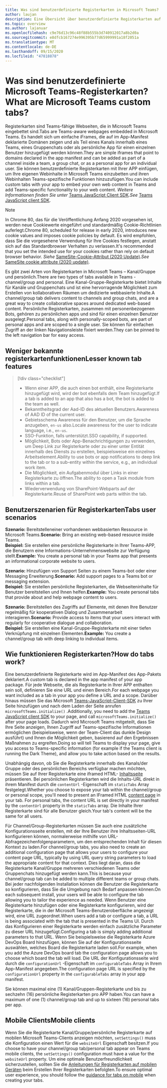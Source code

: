```yaml
---
title: Was sind benutzerdefinierte Registerkarten in Microsoft Teams?
author: laujan
description: Eine Übersicht über benutzerdefinierte Registerkarten auf der Microsoft Teams-Plattform
ms.topic: overview
ms.author: lajanuar
ms.openlocfilehash: c9e76d13c96c48f88b555b3d740912017a8b2d0a
ms.sourcegitcommit: e8dfcb167274e996395b77d65999991a18f2051a
ms.translationtype: MT
ms.contentlocale: de-DE
ms.lasthandoff: 09/15/2020
ms.locfileid: "47818878"
---
```

# <a name="what-are-microsoft-teams-custom-tabs"></a><span data-ttu-id="7c978-103">Was sind benutzerdefinierte Microsoft Teams-Registerkarten?</span><span class="sxs-lookup"><span data-stu-id="7c978-103">What are Microsoft Teams custom tabs?</span></span>

<span data-ttu-id="7c978-104">Registerkarten sind Teams-fähige Webseiten, die in Microsoft Teams eingebettet sind.</span><span class="sxs-lookup"><span data-stu-id="7c978-104">Tabs are Teams-aware webpages embedded in Microsoft Teams.</span></span> <span data-ttu-id="7c978-105">Es handelt sich um einfache iFrames, die auf im App-Manifest deklarierte Domänen zeigen und als Teil eines Kanals innerhalb eines Teams, eines Gruppenchats oder als persönliche App für einen einzelnen Benutzer hinzugefügt werden können.</span><span class="sxs-lookup"><span data-stu-id="7c978-105">They are simple iframes that point to domains declared in the app manifest and can be added as part of a channel inside a team, a group chat, or as a personal app for an individual user.</span></span> <span data-ttu-id="7c978-106">Sie können benutzerdefinierte Registerkarten mit Ihrer APP einfügen, um Ihre eigenen Webinhalte in Microsoft Teams einzubetten und ihren Webinhalten Teams-spezifische Funktionen hinzuzufügen.</span><span class="sxs-lookup"><span data-stu-id="7c978-106">You can include custom tabs with your app to embed your own web content in Teams and add Teams-specific functionality to your web content.</span></span> <span data-ttu-id="7c978-107">*Weitere Informationen finden Sie unter* [Teams JavaScript Client SDK](/javascript/api/overview/msteams-client).</span><span class="sxs-lookup"><span data-stu-id="7c978-107">*See* [Teams JavaScript client SDK](/javascript/api/overview/msteams-client).</span></span>

> [!NOTE]
> <span data-ttu-id="7c978-108">In Chrome 80, das für die Veröffentlichung Anfang 2020 vorgesehen ist, werden neue Cookiewerte eingeführt und standardmäßig Cookie-Richtlinien auferlegt.</span><span class="sxs-lookup"><span data-stu-id="7c978-108">Chrome 80, scheduled for release in early 2020, introduces new cookie values and imposes cookie policies by default.</span></span> <span data-ttu-id="7c978-109">Es wird empfohlen, dass Sie die vorgesehene Verwendung für Ihre Cookies festlegen, anstatt sich auf das Standardbrowser Verhalten zu verlassen.</span><span class="sxs-lookup"><span data-stu-id="7c978-109">It's recommended that you set the intended use for your cookies rather than rely on default browser behavior.</span></span> <span data-ttu-id="7c978-110">*Siehe* [SameSite-Cookie-Attribut (2020 Update)](../resources/samesite-cookie-update.md).</span><span class="sxs-lookup"><span data-stu-id="7c978-110">*See* [SameSite cookie attribute (2020 update)](../resources/samesite-cookie-update.md).</span></span>

<span data-ttu-id="7c978-111">Es gibt zwei Arten von Registerkarten in Microsoft Teams – Kanal/Gruppe und persönlich.</span><span class="sxs-lookup"><span data-stu-id="7c978-111">There are two types of tabs available in Teams - channel/group and personal.</span></span> <span data-ttu-id="7c978-112">Eine Kanal-Gruppe-Registerkarte bietet Inhalte für Kanäle und Gruppenchats und ist eine hervorragende Möglichkeit zum Erstellen von kollaborativen Räumen um dedizierte webbasierte Inhalte.</span><span class="sxs-lookup"><span data-stu-id="7c978-112">A channel/group tab delivers content to channels and group chats, and are a great way to create collaborative spaces around dedicated web-based content.</span></span> <span data-ttu-id="7c978-113">Persönliche Registerkarten, zusammen mit personenbezogenen Bots, gehören zu persönlichen apps und sind für einen einzelnen Benutzer ausgelegt.</span><span class="sxs-lookup"><span data-stu-id="7c978-113">Personal tabs, along with personally-scoped bots, are part of personal apps and are scoped to a single user.</span></span> <span data-ttu-id="7c978-114">Sie können für einfachen Zugriff an der linken Navigationsleiste fixiert werden.</span><span class="sxs-lookup"><span data-stu-id="7c978-114">They can be pinned to the left navigation bar for easy access.</span></span>

## <a name="lesser-known-tab-features"></a><span data-ttu-id="7c978-115">Weniger bekannte registerkartenfunktionen</span><span class="sxs-lookup"><span data-stu-id="7c978-115">Lesser known tab features</span></span>

> [!div class="checklist"]
>
> * <span data-ttu-id="7c978-116">Wenn einer APP, die auch einen bot enthält, eine Registerkarte hinzugefügt wird, wird der bot ebenfalls dem Team hinzugefügt.</span><span class="sxs-lookup"><span data-stu-id="7c978-116">If a tab is added to an app that also has a bot, the bot is added to the team as well.</span></span>
> * <span data-ttu-id="7c978-117">Bekanntheitsgrad der Aad-ID des aktuellen Benutzers.</span><span class="sxs-lookup"><span data-stu-id="7c978-117">Awareness of AAD ID of the current user.</span></span>
> * <span data-ttu-id="7c978-118">Gebietsschema Awareness für den Benutzer, um die Sprache anzugeben, `en-us` also.</span><span class="sxs-lookup"><span data-stu-id="7c978-118">Locale awareness for the user to indicate language, i.e., `en-us`.</span></span> 
> * <span data-ttu-id="7c978-119">SSO-Funktion, falls unterstützt.</span><span class="sxs-lookup"><span data-stu-id="7c978-119">SSO capability, if supported.</span></span>
> * <span data-ttu-id="7c978-120">Möglichkeit, Bots oder App-Benachrichtigungen zu verwenden, um Deep Link zur Registerkarte oder zu einer unter Entität innerhalb des Diensts zu erstellen, beispielsweise ein einzelnes Arbeitselement.</span><span class="sxs-lookup"><span data-stu-id="7c978-120">Ability to use bots or app notifications to deep link to the tab or to a sub-entity within the service, e.g., an individual work item.</span></span>
> * <span data-ttu-id="7c978-121">Die Möglichkeit, ein Aufgabenmodul über Links in einer Registerkarte zu öffnen.</span><span class="sxs-lookup"><span data-stu-id="7c978-121">The ability to open a Task module from links within a tab.</span></span>
> * <span data-ttu-id="7c978-122">Wiederverwendung von SharePoint-Webparts auf der Registerkarte.</span><span class="sxs-lookup"><span data-stu-id="7c978-122">Reuse of SharePoint web parts within the tab.</span></span>

## <a name="tabs-user-scenarios"></a><span data-ttu-id="7c978-123">Benutzerszenarien für Registerkarten</span><span class="sxs-lookup"><span data-stu-id="7c978-123">Tabs user scenarios</span></span>

<span data-ttu-id="7c978-124">**Szenario:** Bereitstelleneiner vorhandenen webbasierten Ressource in Microsoft Teams.</span><span class="sxs-lookup"><span data-stu-id="7c978-124">**Scenario:** Bring an existing web-based resource inside Teams.</span></span> \
<span data-ttu-id="7c978-125">**Beispiel:** Sie erstellen eine persönliche Registerkarte in Ihrer Teams-APP, die Benutzern eine Informations-Unternehmenswebsite zur Verfügung stellt.</span><span class="sxs-lookup"><span data-stu-id="7c978-125">**Example:** You create a personal tab in your Teams app that presents an informational corporate website to users.</span></span>

<span data-ttu-id="7c978-126">**Szenario:** Hinzufügen von Support Seiten zu einem Teams-bot oder einer Messaging Erweiterung.</span><span class="sxs-lookup"><span data-stu-id="7c978-126">**Scenario:** Add support pages to a Teams bot or messaging extension.</span></span> \
<span data-ttu-id="7c978-127">**Beispiel:** Sie erstellen persönliche Registerkarten, die Webseiteninhalte für Benutzer bereitstellen und Ihnen helfen.</span><span class="sxs-lookup"><span data-stu-id="7c978-127">**Example:** You create personal tabs that provide about and help webpage content to users.</span></span>

<span data-ttu-id="7c978-128">**Szenario:** Bereitstellen des Zugriffs auf Elemente, mit denen Ihre Benutzer regelmäßig für kooperativen Dialog und Zusammenarbeit interagieren.</span><span class="sxs-lookup"><span data-stu-id="7c978-128">**Scenario:** Provide access to items that your users interact with regularly for cooperative dialogue and collaboration.</span></span> \
<span data-ttu-id="7c978-129">**Beispiel:** Sie erstellen eine Kanal-Gruppe-Registerkarte mit einer tiefen Verknüpfung mit einzelnen Elementen.</span><span class="sxs-lookup"><span data-stu-id="7c978-129">**Example:** You create a channel/group tab with deep linking to individual items.</span></span>

## <a name="how-do-tabs-work"></a><span data-ttu-id="7c978-130">Wie funktionieren Registerkarten?</span><span class="sxs-lookup"><span data-stu-id="7c978-130">How do tabs work?</span></span>

<span data-ttu-id="7c978-131">Eine benutzerdefinierte Registerkarte wird im App-Manifest des App-Pakets deklariert.</span><span class="sxs-lookup"><span data-stu-id="7c978-131">A custom tab is declared in the app manifest of your app package.</span></span> <span data-ttu-id="7c978-132">Für jede Webseite, die als Registerkarte in Ihrer APP enthalten sein soll, definieren Sie eine URL und einen Bereich.</span><span class="sxs-lookup"><span data-stu-id="7c978-132">For each webpage you want included as a tab in your app you define a URL and a scope.</span></span> <span data-ttu-id="7c978-133">Darüber hinaus müssen Sie das Microsoft [Teams-JavaScript-Client-SDK](/javascript/api/overview/msteams-client) zu Ihrer Seite hinzufügen und nach dem Laden der Seite anrufen `microsoftTeams.initialize()` .</span><span class="sxs-lookup"><span data-stu-id="7c978-133">Additionally, you need to add the [Teams JavaScript client SDK](/javascript/api/overview/msteams-client) to your page, and call `microsoftTeams.initialize()` after your page loads.</span></span> <span data-ttu-id="7c978-134">Dadurch wird Microsoft Teams mitgeteilt, dass Sie Ihre Seite anzeigen, Ihnen Zugriff auf Teams-spezifische Informationen ermöglichen (beispielsweise, wenn der Team-Client das dunkle Design ausführt) und Ihnen die Möglichkeit geben, basierend auf den Ergebnissen Maßnahmen zu ergreifen.</span><span class="sxs-lookup"><span data-stu-id="7c978-134">Doing so will tell Teams to display your page, give you access to Teams-specific information (for example if the Teams client is running the Dark Theme), and allow you to take action based on the results.</span></span>

<span data-ttu-id="7c978-135">Unabhängig davon, ob Sie die Registerkarte innerhalb des Kanals/der Gruppe oder des persönlichen Bereichs verfügbar machen möchten, müssen Sie auf Ihrer Registerkarte eine iframed HTML- [Inhaltsseite](~/tabs/how-to/create-tab-pages/content-page.md) präsentieren. Bei persönlichen Registerkarten wird die Inhalts-URL direkt in ihrem Manifest durch die `contentUrl` -Eigenschaft im `staticTabs` Array festgelegt.</span><span class="sxs-lookup"><span data-stu-id="7c978-135">Whether you choose to expose your tab within the channel/group or personal scope, you'll need to present an IFramed HTML [content page](~/tabs/how-to/create-tab-pages/content-page.md) in your tab. For personal tabs, the content URL is set directly in your manifest by the `contentUrl` property in the `staticTabs` array.</span></span> <span data-ttu-id="7c978-136">Die Inhalte Ihrer Registerkarte sind für alle Benutzer gleich.</span><span class="sxs-lookup"><span data-stu-id="7c978-136">Your tab's content will be the same for all users.</span></span>

<span data-ttu-id="7c978-137">Für Channel/Group-Registerkarten müssen Sie auch eine zusätzliche Konfigurationsseite erstellen, mit der Ihre Benutzer ihre Inhaltsseiten-URL konfigurieren können, normalerweise mithilfe von URL-Abfragezeichenfolgenparametern, um den entsprechenden Inhalt für diesen Kontext zu laden.</span><span class="sxs-lookup"><span data-stu-id="7c978-137">For channel/group tabs, you also need to create an additional configuration page that allows your users to configure your content page URL, typically by using URL query string parameters to load the appropriate content for that context.</span></span> <span data-ttu-id="7c978-138">Dies liegt daran, dass die Registerkarte Kanal/Gruppe mehreren verschiedenen Teams oder Gruppenchats hinzugefügt werden kann.</span><span class="sxs-lookup"><span data-stu-id="7c978-138">This is because your channel/group tab can be added to multiple different teams or group chats.</span></span> <span data-ttu-id="7c978-139">Bei jeder nachfolgenden Installation können die Benutzer die Registerkarte so konfigurieren, dass Sie die Umgebung nach Bedarf anpassen können.</span><span class="sxs-lookup"><span data-stu-id="7c978-139">On each subsequent install, your users will be able to configure the tab allowing you to tailor the experience as needed.</span></span> <span data-ttu-id="7c978-140">Wenn Benutzer eine Registerkarte hinzufügen oder eine Registerkarte konfigurieren, wird der Registerkarte, die in der Microsoft Teams-Benutzeroberfläche angezeigt wird, eine URL zugeordnet.</span><span class="sxs-lookup"><span data-stu-id="7c978-140">When users add a tab or configure a tab, a URL is being associated with the tab that is presented in the Teams UI.</span></span> <span data-ttu-id="7c978-141">Durch das Konfigurieren einer Registerkarte werden einfach zusätzliche Parameter zu dieser URL hinzugefügt.</span><span class="sxs-lookup"><span data-stu-id="7c978-141">Configuring a tab is simply adding additional parameters to that URL.</span></span> <span data-ttu-id="7c978-142">Wenn Sie beispielsweise die Registerkarte Azure DevOps Board hinzufügen, können Sie auf der Konfigurationsseite auswählen, welches Board die Registerkarte laden soll.</span><span class="sxs-lookup"><span data-stu-id="7c978-142">For example, when you add the Azure DevOps board tab the configuration page allows you to choose which board the tab will load.</span></span> <span data-ttu-id="7c978-143">Die URL der Konfigurationsseite wird durch die  `configurationUrl` -Eigenschaft im `configurableTabs` Array in Ihrem App-Manifest angegeben.</span><span class="sxs-lookup"><span data-stu-id="7c978-143">The configuration page URL is specified by the  `configurationUrl` property in the `configurableTabs` array in your app manifest.</span></span>

<span data-ttu-id="7c978-144">Sie können maximal eine (1) Kanal/Gruppen-Registerkarte und bis zu sechzehn (16) persönliche Registerkarten pro APP haben.</span><span class="sxs-lookup"><span data-stu-id="7c978-144">You can have a maximum of one (1) channel/group tab and up to sixteen (16) personal tabs per app.</span></span>

## <a name="mobile-clients"></a><span data-ttu-id="7c978-145">Mobile Clients</span><span class="sxs-lookup"><span data-stu-id="7c978-145">Mobile clients</span></span>

<span data-ttu-id="7c978-146">Wenn Sie die Registerkarte Kanal/Gruppe/persönliche Registerkarte auf mobilen Microsoft Teams-Clients anzeigen möchten, `setSettings()` muss die Konfiguration einen Wert für die `websiteUrl` Eigenschaft besitzen.</span><span class="sxs-lookup"><span data-stu-id="7c978-146">If you choose to have your channel/group tab/personal tab appear on Teams mobile clients, the `setSettings()` configuration must have a value for the `websiteUrl` property.</span></span> <span data-ttu-id="7c978-147">Um eine optimale Benutzerfreundlichkeit sicherzustellen, sollten Sie die [Anleitungen für Registerkarten auf mobilen Geräten](~/tabs/design/tabs-mobile.md) beim Erstellen Ihrer Registerkarten befolgten.</span><span class="sxs-lookup"><span data-stu-id="7c978-147">To ensure optimal user experience, you should follow the [guidance for tabs on mobile](~/tabs/design/tabs-mobile.md) when creating your tabs.</span></span>
